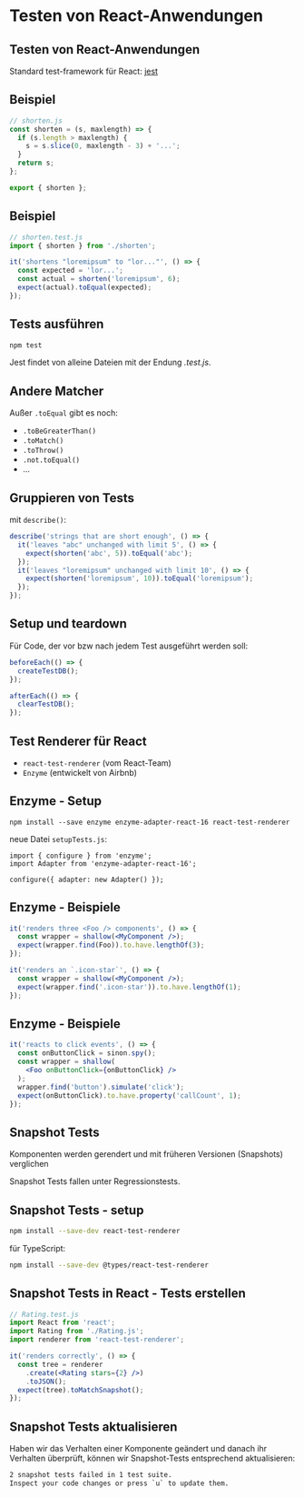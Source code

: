 # Testen von React-Anwendungen

## Testen von React-Anwendungen

Standard test-framework für React: [jest](https://facebook.github.io/jest/)

## Beispiel

```js
// shorten.js
const shorten = (s, maxlength) => {
  if (s.length > maxlength) {
    s = s.slice(0, maxlength - 3) + '...';
  }
  return s;
};

export { shorten };
```

## Beispiel

```js
// shorten.test.js
import { shorten } from './shorten';

it('shortens "loremipsum" to "lor..."', () => {
  const expected = 'lor...';
  const actual = shorten('loremipsum', 6);
  expect(actual).toEqual(expected);
});
```

## Tests ausführen

```bash
npm test
```

Jest findet von alleine Dateien mit der Endung _.test.js_.

## Andere Matcher

Außer `.toEqual` gibt es noch:

- `.toBeGreaterThan()`
- `.toMatch()`
- `.toThrow()`
- `.not.toEqual()`
- ...

## Gruppieren von Tests

mit `describe()`:

```js
describe('strings that are short enough', () => {
  it('leaves "abc" unchanged with limit 5', () => {
    expect(shorten('abc', 5)).toEqual('abc');
  });
  it('leaves "loremipsum" unchanged with limit 10', () => {
    expect(shorten('loremipsum', 10)).toEqual('loremipsum');
  });
});
```

## Setup und teardown

Für Code, der vor bzw nach jedem Test ausgeführt werden soll:

```js
beforeEach(() => {
  createTestDB();
});

afterEach(() => {
  clearTestDB();
});
```

## Test Renderer für React

- `react-test-renderer` (vom React-Team)
- `Enzyme` (entwickelt von Airbnb)

## Enzyme - Setup

```
npm install --save enzyme enzyme-adapter-react-16 react-test-renderer
```

neue Datei `setupTests.js`:

```
import { configure } from 'enzyme';
import Adapter from 'enzyme-adapter-react-16';

configure({ adapter: new Adapter() });
```

## Enzyme - Beispiele

```jsx
it('renders three <Foo /> components', () => {
  const wrapper = shallow(<MyComponent />);
  expect(wrapper.find(Foo)).to.have.lengthOf(3);
});

it('renders an `.icon-star`', () => {
  const wrapper = shallow(<MyComponent />);
  expect(wrapper.find('.icon-star')).to.have.lengthOf(1);
});
```

## Enzyme - Beispiele

```jsx
it('reacts to click events', () => {
  const onButtonClick = sinon.spy();
  const wrapper = shallow(
    <Foo onButtonClick={onButtonClick} />
  );
  wrapper.find('button').simulate('click');
  expect(onButtonClick).to.have.property('callCount', 1);
});
```

## Snapshot Tests

Komponenten werden gerendert und mit früheren Versionen (Snapshots) verglichen

Snapshot Tests fallen unter Regressionstests.

## Snapshot Tests - setup

```bash
npm install --save-dev react-test-renderer
```

für TypeScript:

```bash
npm install --save-dev @types/react-test-renderer
```

## Snapshot Tests in React - Tests erstellen

```jsx
// Rating.test.js
import React from 'react';
import Rating from './Rating.js';
import renderer from 'react-test-renderer';

it('renders correctly', () => {
  const tree = renderer
    .create(<Rating stars={2} />)
    .toJSON();
  expect(tree).toMatchSnapshot();
});
```

## Snapshot Tests aktualisieren

Haben wir das Verhalten einer Komponente geändert und danach ihr Verhalten überprüft,
können wir Snapshot-Tests entsprechend aktualisieren:

```txt
2 snapshot tests failed in 1 test suite.
Inspect your code changes or press `u` to update them.
```
